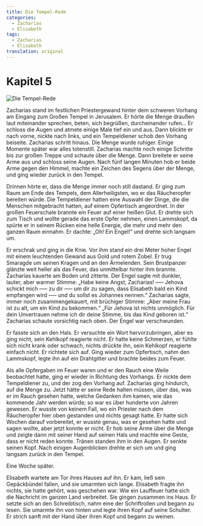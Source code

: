 ```yaml
---
title: Die Tempel-Rede
categories:
  - Zacharias
  - Elisabeth
tags:
  - Zacharias
  - Elisabeth
translation: original
---
```


# Kapitel 5

![Die Tempel-Rede](media/illustrations/chapter5.jpg)

Zacharias stand im festlichen Priestergewand hinter dem schweren Vorhang am Eingang zum Großen Tempel in Jerusalem.
Er hörte die Menge draußen laut miteinander sprechen, beten, sich begrüßen, durcheinander rufen...
Er schloss die Augen und atmete einige Male tief ein und aus.
Dann blickte er nach vorne, nickte nach links, und ein Tempeldiener schob den Vorhang beiseite.
Zacharias schritt hinaus.
Die Menge wurde ruhiger.
Einige Momente später war alles totenstill.
Zacharias machte noch einige Schritte bis zur großen Treppe und schaute über die Menge.
Dann breitete er seine Arme aus und schloss seine Augen.
Nach fünf langen Minuten hob er beide Arme gegen den Himmel, machte ein Zeichen des Segens über der Menge, und ging wieder zurück in den Tempel.

Drinnen hörte er, dass die Menge immer noch still dastand.
Er ging zum Raum am Ende des Tempels, dem Allerheiligsten, wo er das Räucheropfer bereiten würde.
Die Tempeldiener hatten eine Auswahl der Dinge, die die Menschen mitgebracht hatten, auf einem Opfertisch angeordnet.
In der großen Feuerschale brannte ein Feuer auf einer heißen Glut.
Er drehte sich zum Tisch und wollte gerade das erste Opfer nehmen, einen Lammskopf, da spürte er in seinem Rücken eine helle Energie, die mehr und mehr den ganzen Raum einnahm.
Er dachte: „Oh! Ein Engel!“ und drehte sich langsam um.

Er erschrak und ging in die Knie.
Vor ihm stand ein drei Meter hoher Engel mit einem leuchtenden Gewand aus Gold und rotem Zobel.
Er trug Smaragde um seinen Kragen und an den Ärmelenden.
Sein Brustpanzer glänzte weit heller als das Feuer, das unmittelbar hinter ihm brannte.
Zacharias kauerte am Boden und zitterte.
Der Engel sagte mit dunkler, lauter, aber warmer Stimme: „Habe keine Angst, Zacharias! ––– Jehova schickt mich ––– zu dir ––– um dir zu sagen, dass Elisabeth bald ein Kind empfangen wird ––– und du sollst es Johannes nennen.“
Zacharias sagte, immer noch zusammengekauert, mit brüchiger Stimme: „Aber meine Frau ist zu alt, um ein Kind zu bekommen.“
„Für Jehova ist nichts unmöglich.
Für dein Unvertrauen nehme ich dir deine Stimme, bis das Kind geboren ist.“
Zacharias schaute vorsichtig nach oben.
Der Engel war verschwunden.

Er fasste sich an den Hals.
Er versuchte ein Wort hervorzubringen, aber es ging nicht, sein Kehlkopf reagierte nicht.
Er hatte keine Schmerzen, er fühlte sich nicht krank oder schwach, nichts drückte ihn, sein Kehlkopf reagierte einfach nicht.
Er richtete sich auf.
Ging wieder zum Opfertisch, nahm den Lammskopf, legte ihn auf ein Drahtgitter und brachte beides zum Feuer.

Als alle Opfergaben im Feuer waren und er den Rauch eine Weile beobachtet hatte, ging er wieder in Richtung des Vorhangs.
Er nickte dem Tempeldiener zu, und der zog den Vorhang auf.
Zacharias ging hindurch, auf die Menge zu.
Jetzt hätte er seine Rede halten müssen, über das, was er im Rauch gesehen hatte, welche Gedanken ihm kamen, wie das kommende Jahr werden würde; so war es über hunderte von Jahren gewesen.
Er wusste von keinem Fall, wo ein Priester nach dem Räucheropfer hier oben gestanden und nichts gesagt hatte.
Er hatte sich Wochen darauf vorbereitet, er wusste genau, was er gesehen hatte und sagen wollte, aber jetzt konnte er nicht.
Er hob seine Arme über die Menge und zeigte dann mit seiner Hand auf seinen Hals und machte eine Geste, dass er nicht reden konnte.
Tränen standen ihm in den Augen.
Er senkte seinen Kopf.
Nach einigen Augenblicken drehte er sich um und ging langsam zurück in den Tempel.

Eine Woche später.

Elisabeth wartete am Tor ihres Hauses auf ihn.
Er kam, ließ sein Gepäckbündel fallen, und sie umarmten sich lange.
Elisabeth fragte ihn nichts, sie hatte gehört, was geschehen war.
Wie ein Lauffeuer hatte sich die Nachricht im ganzen Land verbreitet.
Sie gingen zusammen ins Haus.
Er setzte sich an den Schreibtisch, nahm eine der Schriftrollen und begann zu lesen.
Sie umarmte ihn von hinten und legte ihren Kopf auf seine Schulter.
Er strich sanft mit der Hand über ihren Kopf und begann zu weinen.
